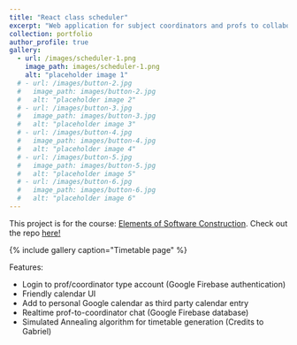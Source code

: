 ```yaml
---
title: "React class scheduler"
excerpt: "Web application for subject coordinators and profs to collaborate class scheduling"
collection: portfolio
author_profile: true
gallery:
  - url: /images/scheduler-1.png
    image_path: images/scheduler-1.png
    alt: "placeholder image 1"
  # - url: /images/button-2.jpg
  #   image_path: images/button-2.jpg
  #   alt: "placeholder image 2"
  # - url: /images/button-3.jpg
  #   image_path: images/button-3.jpg
  #   alt: "placeholder image 3"
  # - url: /images/button-4.jpg
  #   image_path: images/button-4.jpg
  #   alt: "placeholder image 4"
  # - url: /images/button-5.jpg
  #   image_path: images/button-5.jpg
  #   alt: "placeholder image 5"
  # - url: /images/button-6.jpg
  #   image_path: images/button-6.jpg
  #   alt: "placeholder image 6"
---
```


This project is for the course: [Elements of Software Construction](https://istd.sutd.edu.sg/undergraduate/courses/50003-elements-of-software-construction). Check out the repo [here!](https://github.com/PandaRider/react-scheduler)

{% include gallery caption="Timetable page" %}

Features:
* Login to prof/coordinator type account (Google Firebase authentication)
* Friendly calendar UI
* Add to personal Google calendar as third party calendar entry
* Realtime prof-to-coordinator chat (Google Firebase database)
* Simulated Annealing algorithm for timetable generation (Credits to Gabriel)
